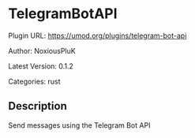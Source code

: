 # TelegramBotAPI

Plugin URL: https://umod.org/plugins/telegram-bot-api

Author: NoxiousPluK

Latest Version: 0.1.2

Categories: rust

## Description

Send messages using the Telegram Bot API
